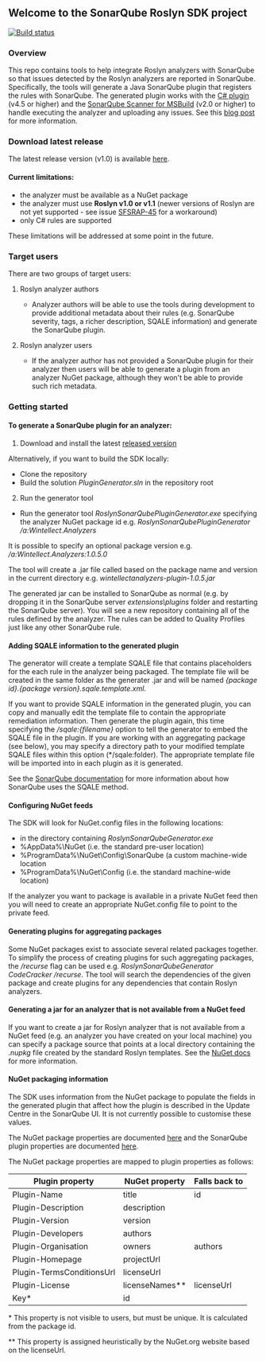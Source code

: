 ## Welcome to the SonarQube Roslyn SDK project

[![Build status](https://ci.appveyor.com/api/projects/status/q2gc65s7n4wjusp8/branch/master?svg=true)](https://ci.appveyor.com/project/SonarSource/sonarqube-roslyn-sdk/branch/master)

### Overview
This repo contains tools to help integrate Roslyn analyzers with SonarQube so that issues detected by the Roslyn analyzers are reported in SonarQube.
Specifically, the tools will generate a Java SonarQube plugin that registers the rules with SonarQube. The generated plugin works with the [C# plugin](http://docs.sonarqube.org/x/bAAW) (v4.5 or higher) and the [SonarQube Scanner for MSBuild](http://docs.sonarqube.org/x/Lx9q) (v2.0 or higher) to handle executing the analyzer and uploading any issues.
See this [blog post](https://blogs.msdn.microsoft.com/visualstudioalm/2016/02/18/sonarqube-scanner-for-msbuild-v2-0-released-support-for-third-party-roslyn-analyzers/) for more information.

### Download latest release
The latest release version (v1.0) is available [here](https://github.com/SonarSource-VisualStudio/sonarqube-roslyn-sdk/releases/download/1.0/SonarQube.Roslyn.SDK-1.0.zip).

#### Current limitations:
   - the analyzer must be available as a NuGet package
   - the analyzer must use __Roslyn v1.0 or v1.1__ (newer versions of Roslyn are not yet supported - see issue [SFSRAP-45](https://jira.sonarsource.com/browse/SFSRAP-45) for a workaround)
   - only C# rules are supported

These limitations will be addressed at some point in the future.


### Target users
There are two groups of target users:

1. Roslyn analyzer authors
   - Analyzer authors will be able to use the tools during development to provide additional metadata about their rules (e.g. SonarQube severity, tags, a richer description, SQALE information) and generate the SonarQube plugin.

2. Roslyn analyzer users
   - If the analyzer author has not provided a SonarQube plugin for their analyzer then users will be able to generate a plugin from an analyzer NuGet package, although they won't be able to provide such rich metadata.

### Getting started

#### To generate a SonarQube plugin for an analyzer:
1. Download and install the latest [released version](https://github.com/SonarSource-VisualStudio/sonarqube-roslyn-sdk/releases/download/1.0/SonarQube.Roslyn.SDK-1.0.zip)
  
  Alternatively, if you want to build the SDK locally:
  * Clone the repository
  * Build the solution *PluginGenerator.sln* in the repository root

2. Run the generator tool
  * Run the generator tool *RoslynSonarQubePluginGenerator.exe* specifying the analyzer NuGet package id
  e.g. *RoslynSonarQubePluginGenerator /a:Wintellect.Analyzers*

It is possible to specify an optional package version
e.g. */a:Wintellect.Analyzers:1.0.5.0*

The tool will create a .jar file called based on the package name and version in the current directory
e.g. *wintellectanalyzers-plugin-1.0.5.jar*

The generated jar can be installed to SonarQube as normal (e.g. by dropping it in the SonarQube server *extensions\plugins* folder and restarting the SonarQube server).
You will see a new repository containing all of the rules defined by the analyzer. The rules can be added to Quality Profiles just like any other SonarQube rule.

#### Adding SQALE information to the generated plugin
The generator will create a template SQALE file that contains placeholders for the each rule in the analyzer being packaged. The template file will be created in the same folder as the generater .jar and will be named
*{package id}.{package version}.sqale.template.xml*.

If you want to provide SQALE information in the generated plugin, you can copy and manually edit the template file to contain the appropriate remediation information. Then generate the plugin again, this time specifying the */sqale:{filename}* option to tell the generator to embed the SQALE file in the plugin.
If you are working with an aggregating package (see below), you may specify a directory path to your modified template SQALE files within this option (*/sqale:folder).  The appropriate template file will be imported into in each plugin as it is generated. 

See the [SonarQube documentation](http://docs.sonarqube.org/x/_yBq) for more information about how SonarQube uses the SQALE method.


#### Configuring NuGet feeds
The SDK will look for NuGet.config files in the following locations:
- in the directory containing *RoslynSonarQubeGenerator.exe*
- %AppData%\NuGet (i.e. the standard pre-user location)
- %ProgramData%\NuGet\Config\SonarQube (a custom machine-wide location
- %ProgramData%\NuGet\Config (i.e. the standard machine-wide location)

If the analyzer you want to package is available in a private NuGet feed then you will need to create an appropriate NuGet.config file to point to the private feed.

#### Generating plugins for aggregating packages
Some NuGet packages exist to associate several related packages together. To simplify the process of creating plugins for such aggregating packages, the */recurse* flag can be used e.g. *RoslynSonarQubeGenerator CodeCracker /recurse*. The tool will search the dependencies of the given package and create plugins for any dependencies that contain Roslyn analyzers.

#### Generating a jar for an analyzer that is not available from a NuGet feed
If you want to create a jar for Roslyn analyzer that is not available from a NuGet feed (e.g. an analyzer you have created on your local machine) you can specify a package source that points at a local directory containing the *.nupkg* file created by the standard Roslyn templates. See the [NuGet docs](https://docs.nuget.org/create/hosting-your-own-nuget-feeds) for more information.

#### NuGet packaging information

The SDK uses information from the NuGet package to populate the fields in the generated plugin that affect how the plugin is described in the Update Centre in the SonarQube UI. It is not currently possible to customise these values.

The NuGet package properties are documented [here](http://docs.nuget.org/Create/Nuspec-Reference) and the SonarQube plugin properties are documented [here](http://docs.sonarqube.org/x/JQxq).

The NuGet package properties are mapped to plugin properties as follows:

| Plugin property           | NuGet property | Falls back to |
|---------------------------|----------------|---------------|
| Plugin-Name               | title          | id            |
| Plugin-Description        | description    |               |
| Plugin-Version            | version        |               |
| Plugin-Developers         | authors        |               |
| Plugin-Organisation       | owners         | authors       |
| Plugin-Homepage           | projectUrl     |               |
| Plugin-TermsConditionsUrl | licenseUrl     |               |
| Plugin-License            | licenseNames** | licenseUrl    |
| Key*                      | id             |               |

\* This property is not visible to users, but must be unique. It is calculated from the package id.

\*\* This property is assigned heuristically by the NuGet.org website based on the licenseUrl.
